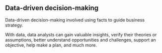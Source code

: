 ## Data-driven decision-making

Data-driven decision-making involved using facts to guide business strategy.

With data, data analysts can gain valuable insights, verify their theories or assumptions, better understand opportunities and challenges, support an objective, help make a plan, and much more.
